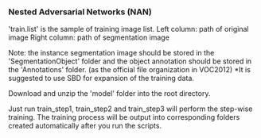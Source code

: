 ### Nested Adversarial Networks (NAN)



'train.list' is the sample of training image list. 
Left column: path of original image
Right column: path of segmentation image

Note: the instance segmentation image should be stored in the 'SegmentationObject' folder and the object annotation should be stored in the 'Annotations' folder. (as the official file organization in VOC2012)
*It is suggested to use SBD for expansion of the training data.

Download and unzip the 'model' folder into the root directory.

Just run train_step1, train_step2 and train_step3 will perform the step-wise training. 
The training process will be output into corresponding folders created automatically after you run the scripts.
